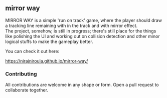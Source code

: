 ## mirror way

MIRROR WAY is a simple 'run on track' game, where the player should draw a tracking line remaining with in the track and with mirror effect.  
The project, somehow, is still in progress; there's still place for the things like polishing the UI and working out on collision detection and other minor logical stuffs to make the gameplay better.

You can check it out here:


https://nirajniroula.github.io/mirror-way/

### Contributing

All contributions are welcome in any shape or form. Open a pull request to collaborate together.


